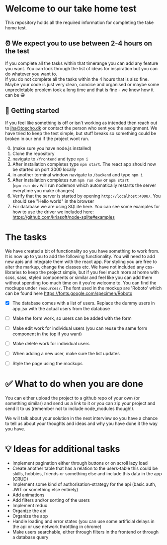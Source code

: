 # Welcome to our take home test

This repository holds all the required information for completing the take home test.

## ⏰ We expect you to use between 2-4 hours on the test

If you complete all the tasks within that timerange you can add any feature you want. You can look through the list of ideas for inspiration but you can do whatever you want to.  
If you do not complete all the tasks within the 4 hours that is also fine. Maybe your code is just very clean, concice and organised or maybe some unpredictable problem took a long time and that is fine - we know how it can be 😀

## 🛫 Getting started

If you feel like something is off or isn't working as intended then reach out to jha@toecho.dk or contact the person who sent you the assignment. We have tried to keep the test simple, but stuff breaks so something could be broken in our end if the project wont run.

0. (make sure you have node.js installed)
1. Clone the repository
2. navigate to `/frontend` and type `npm i`
3. After installation completes type `npm start`. The react app should now be started on port 3000 locally
4. in another terminal window navigate to `/backend` and type `npm i`
5. After installation completes run `npm run dev` or `npm start`  
   (`npm run dev` will run nodemon which automatically restarts the server everytime you make changes)
6. Verify that the server is started by opening `http://localhost:4000/`. You should see "Hello world" in the browser
7. For database we are using SQLite here. You can see some examples for how to use the driver we included here: https://github.com/kriasoft/node-sqlite#examples

# The tasks

We have created a bit of functionality so you have something to work from. It is now up to you to add the following functionality. You will need to add new apis and integrate them with the react app. For styling you are free to alter the markup, change the classes etc. We have not included any css-libraries to keep the project simple, but if you feel much more at home with scss, sass, styled components or similar and feel like you can add them without spending too much time on it you're welcome to. You can find the mockups under `resources/`. The font used in the mockup are 'Roboto' which can be found here https://fonts.google.com/specimen/Roboto

- [x] The database comes with a list of users. Replace the dummy users in app.jsx with the actual users from the database

- [ ] Make the form work, so users can be added with the form

- [ ] Make edit work for individual users (you can reuse the same form component in the top if you want)

- [ ] Make delete work for individual users

- [ ] When adding a new user, make sure the list updates

- [ ] Style the page using the mockups

# ✅ What to do when you are done

You can either upload the project to a github repo of your own (or something similar) and send us a link to it or you can zip your project and send it to us (remember not to include node_modules though!).

We will talk about your solution in the next interview so you have a chance to tell us about your thoughts and ideas and why you have done it the way you have.

# 💡 Ideas for additional tasks

- Implement pagination either through buttons or on scroll lazy load
- Create another table that has a relation to the users-table this could be skills, hobbies, friends or something else and include this data in the app (CRUD)
- Implement some kind of authorisation-strategy for the api (basic auth, JWT or something else entirely)
- Add animations
- Add filters and/or sorting of the users
- Implement redux
- Organize the api
- Organize the app
- Handle loading and error states (you can use some artificial delays in the api or use network throttling in chrome)
- Make users searchable, either through filters in the frontend or through a database query

